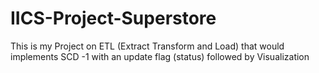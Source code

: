 # IICS-Project-Superstore
This is my Project on ETL (Extract Transform and Load) that would implements SCD -1 with an update flag (status) followed by Visualization
